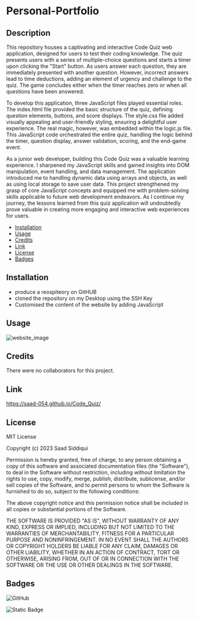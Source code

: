 # Personal-Portfolio
## Description
This repository houses a captivating and interactive Code Quiz web application, designed for users to test their coding knowledge. The quiz presents users with a series of multiple-choice questions and starts a timer upon clicking the "Start" button. As users answer each question, they are immediately presented with another question. However, incorrect answers lead to time deductions, adding an element of urgency and challenge to the quiz. The game concludes either when the timer reaches zero or when all questions have been answered.

To develop this application, three JavaScript files played essential roles. The index.html file provided the basic structure of the quiz, defining question elements, buttons, and score displays. The style.css file added visually appealing and user-friendly styling, ensuring a delightful user experience. The real magic, however, was embedded within the logic.js file. This JavaScript code orchestrated the entire quiz, handling the logic behind the timer, question display, answer validation, scoring, and the end-game event.

As a junior web developer, building this Code Quiz was a valuable learning experience. I sharpened my JavaScript skills and gained insights into DOM manipulation, event handling, and data management. The application introduced me to handling dynamic data using arrays and objects, as well as using local storage to save user data. This project strengthened my grasp of core JavaScript concepts and equipped me with problem-solving skills applicable to future web development endeavors. As I continue my journey, the lessons learned from this quiz application will undoubtedly prove valuable in creating more engaging and interactive web experiences for users.

- [Installation](#installation)
- [Usage](#usage)
- [Credits](#credits)
- [Link](#link)
- [License](#license)
- [Badges](#badges)

## Installation
- produce a reospiteory on GitHUB
- cloned the repository on my Desktop using the SSH Key
- Customised the content of the website by adding JavaScript
## Usage
![website_image](./websiteimage.JPG)

## Credits
There were no collaborators for this project.

## Link
https://saad-054.github.io/Code_Quiz/

## License
MIT License

Copyright (c) 2023 Saad Siddiqui

Permission is hereby granted, free of charge, to any person obtaining a copy
of this software and associated documentation files (the "Software"), to deal
in the Software without restriction, including without limitation the rights
to use, copy, modify, merge, publish, distribute, sublicense, and/or sell
copies of the Software, and to permit persons to whom the Software is
furnished to do so, subject to the following conditions:

The above copyright notice and this permission notice shall be included in all
copies or substantial portions of the Software.

THE SOFTWARE IS PROVIDED "AS IS", WITHOUT WARRANTY OF ANY KIND, EXPRESS OR
IMPLIED, INCLUDING BUT NOT LIMITED TO THE WARRANTIES OF MERCHANTABILITY,
FITNESS FOR A PARTICULAR PURPOSE AND NONINFRINGEMENT. IN NO EVENT SHALL THE
AUTHORS OR COPYRIGHT HOLDERS BE LIABLE FOR ANY CLAIM, DAMAGES OR OTHER
LIABILITY, WHETHER IN AN ACTION OF CONTRACT, TORT OR OTHERWISE, ARISING FROM,
OUT OF OR IN CONNECTION WITH THE SOFTWARE OR THE USE OR OTHER DEALINGS IN THE
SOFTWARE.

## Badges
![GitHub](https://img.shields.io/github/license/mashape/apistatus)

![Static Badge](https://img.shields.io/badge/Thankyou_for_visiting-red)

